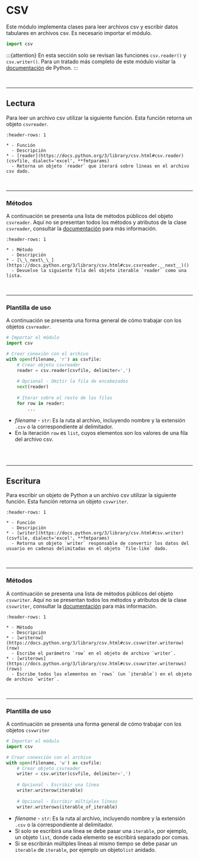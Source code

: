 # CSV

Este módulo implementa clases para leer archivos csv y escribir datos tabulares en archivos csv. Es necesario importar el módulo.
```python
import csv
```

:::{attention}
En esta sección solo se revisan las funciones `csv.reader()` y `csv.writer()`. Para un tratado más completo de este módulo visitar la [documentación](https://docs.python.org/3/library/csv.html#module-csv) de Python.
:::

<br>

---
## Lectura

Para leer un archivo csv utilizar la siguiente función. Esta función retorna un objeto `csvreader`.

```{list-table}
:header-rows: 1

* - Función
  - Descripción
* - [reader](https://docs.python.org/3/library/csv.html#csv.reader)(csvfile, dialect='excel', **fmtparams)
  - Retorna un objeto `reader` que iterará sobre líneas en el archivo csv dado.
```

<br>

---
### Métodos

A continuación se presenta una lista de métodos públicos del objeto `csvreader`. Aquí no se presentan todos los métodos y atributos de la clase `csvreader`, consultar la [documentación](https://docs.python.org/3/library/csv.html#reader-objects) para más información.

```{list-table}
:header-rows: 1

* - Método
  - Descripción
* - [\_\_next\_\_](https://docs.python.org/3/library/csv.html#csv.csvreader.__next__)()
  - Devuelve la siguiente fila del objeto iterable `reader` como una lista.
```

<br>

---
### Plantilla de uso

A continuación se presenta una forma general de cómo trabajar con los objetos `csvreader`.

```python
# Importar el módulo
import csv

# Crear conexión con el archivo
with open(filename, 'r') as csvfile:
    # Crear objeto csvreader
    reader = csv.reader(csvfile, delimiter=',')
    
    # Opcional - Omitir la fila de encabezados
    next(reader)
    
    # Iterar sobre el resto de las filas
    for row in reader:
        ...
```
- _filename_ \- `str`: Es la ruta al archivo, incluyendo nombre y la extensión `.csv` o la correspondiente al delimitador.
- En la iteración `row` es `list`, cuyos elementos son los valores de una fila del archivo csv.

<br><br>

---
## Escritura

Para escribir un objeto de Python a un archivo csv utilizar la siguiente función. Esta función retorna un objeto `csvwriter`.

```{list-table}
:header-rows: 1

* - Función
  - Descripción
* - [writer](https://docs.python.org/3/library/csv.html#csv.writer)(csvfile, dialect='excel', **fmtparams)
  - Retorna un objeto `writer` responsable de convertir los datos del usuario en cadenas delimitadas en el objeto `file-like` dado.
```

<br>

---
### Métodos

A continuación se presenta una lista de métodos públicos del objeto `csvwriter`. Aquí no se presentan todos los métodos y atributos de la clase `csvwriter`, consultar la [documentación](https://docs.python.org/3/library/csv.html#writer-objects) para más información.

```{list-table}
:header-rows: 1

* - Método
  - Descripción
* - [writerow](https://docs.python.org/3/library/csv.html#csv.csvwriter.writerow)(row)
  - Escribe el parámetro `row` en el objeto de archivo `writer`.
* - [writerows](https://docs.python.org/3/library/csv.html#csv.csvwriter.writerows)(rows)
  - Escribe todos los elementos en `rows` (un `iterable`) en el objeto de archivo `writer`.
```

<br>

---
### Plantilla de uso

A continuación se presenta una forma general de cómo trabajar con los objetos `csvwriter`

```python
# Importar el módulo
import csv

# Crear conexción con el archivo
with open(filename, 'w') as csvfile:
    # Crear objeto csvreader
    writer = csv.writer(csvfile, delimiter=',')
    
    # Opcional - Escribir una línea
    writer.writerow(iterable)
    
    # Opcional - Escribir múltiples líneas
    writer.writerows(iterable_of_iterable)
```
- _filename_ \- `str`: Es la ruta al archivo, incluyendo nombre y la extensión `.csv` o la correspondiente al delimitador.
- Si solo se escribirá una línea se debe pasar una `iterable`, por ejemplo, un objeto `list`, donde cada elemento se escribirá separado por comas.
- Si se escribirán múltiples líneas al mismo tiempo se debe pasar un `iterable` de `iterable`, por ejemplo un objeto`list` anidado.